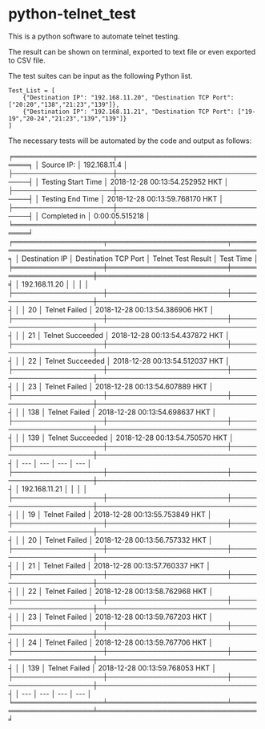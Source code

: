 # python-telnet_test

This is a python software to automate telnet testing.

The result can be shown on terminal, exported to text file or even exported to CSV file.

The test suites can be input as the following Python list.

    Test_List = [
        {"Destination IP": "192.168.11.20", "Destination TCP Port": ["20:20","138","21:23","139"]},
        {"Destination IP": "192.168.11.21", "Destination TCP Port": ["19-19","20-24","21:23","139","139"]}
    ]

The necessary tests will be automated by the code and output as follows:

╒════════════════════╤════════════════════════════════╕
│ Source IP:         │ 192.168.11.4                   │
├────────────────────┼────────────────────────────────┤
│ Testing Start Time │ 2018-12-28 00:13:54.252952 HKT │
├────────────────────┼────────────────────────────────┤
│ Testing End Time   │ 2018-12-28 00:13:59.768170 HKT │
├────────────────────┼────────────────────────────────┤
│ Completed in       │ 0:00:05.515218                 │
╘════════════════════╧════════════════════════════════╛
╒══════════════════╤════════════════════════╤══════════════════════╤════════════════════════════════╕
│ Destination IP   │ Destination TCP Port   │ Telnet Test Result   │ Test Time                      │
╞══════════════════╪════════════════════════╪══════════════════════╪════════════════════════════════╡
│ 192.168.11.20    │                        │                      │                                │
├──────────────────┼────────────────────────┼──────────────────────┼────────────────────────────────┤
│                  │ 20                     │ Telnet Failed        │ 2018-12-28 00:13:54.386906 HKT │
├──────────────────┼────────────────────────┼──────────────────────┼────────────────────────────────┤
│                  │ 21                     │ Telnet Succeeded     │ 2018-12-28 00:13:54.437872 HKT │
├──────────────────┼────────────────────────┼──────────────────────┼────────────────────────────────┤
│                  │ 22                     │ Telnet Succeeded     │ 2018-12-28 00:13:54.512037 HKT │
├──────────────────┼────────────────────────┼──────────────────────┼────────────────────────────────┤
│                  │ 23                     │ Telnet Failed        │ 2018-12-28 00:13:54.607889 HKT │
├──────────────────┼────────────────────────┼──────────────────────┼────────────────────────────────┤
│                  │ 138                    │ Telnet Failed        │ 2018-12-28 00:13:54.698637 HKT │
├──────────────────┼────────────────────────┼──────────────────────┼────────────────────────────────┤
│                  │ 139                    │ Telnet Succeeded     │ 2018-12-28 00:13:54.750570 HKT │
├──────────────────┼────────────────────────┼──────────────────────┼────────────────────────────────┤
│ ---              │ ---                    │ ---                  │ ---                            │
├──────────────────┼────────────────────────┼──────────────────────┼────────────────────────────────┤
│ 192.168.11.21    │                        │                      │                                │
├──────────────────┼────────────────────────┼──────────────────────┼────────────────────────────────┤
│                  │ 19                     │ Telnet Failed        │ 2018-12-28 00:13:55.753849 HKT │
├──────────────────┼────────────────────────┼──────────────────────┼────────────────────────────────┤
│                  │ 20                     │ Telnet Failed        │ 2018-12-28 00:13:56.757332 HKT │
├──────────────────┼────────────────────────┼──────────────────────┼────────────────────────────────┤
│                  │ 21                     │ Telnet Failed        │ 2018-12-28 00:13:57.760337 HKT │
├──────────────────┼────────────────────────┼──────────────────────┼────────────────────────────────┤
│                  │ 22                     │ Telnet Failed        │ 2018-12-28 00:13:58.762968 HKT │
├──────────────────┼────────────────────────┼──────────────────────┼────────────────────────────────┤
│                  │ 23                     │ Telnet Failed        │ 2018-12-28 00:13:59.767203 HKT │
├──────────────────┼────────────────────────┼──────────────────────┼────────────────────────────────┤
│                  │ 24                     │ Telnet Failed        │ 2018-12-28 00:13:59.767706 HKT │
├──────────────────┼────────────────────────┼──────────────────────┼────────────────────────────────┤
│                  │ 139                    │ Telnet Failed        │ 2018-12-28 00:13:59.768053 HKT │
├──────────────────┼────────────────────────┼──────────────────────┼────────────────────────────────┤
│ ---              │ ---                    │ ---                  │ ---                            │
╘══════════════════╧════════════════════════╧══════════════════════╧════════════════════════════════╛
